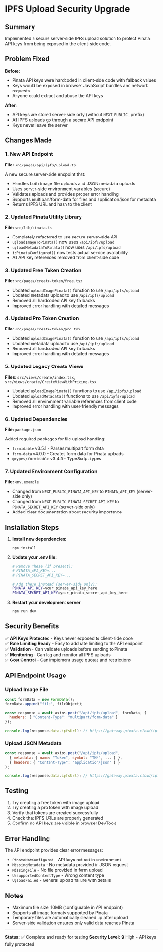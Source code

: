 # IPFS Upload Security Upgrade

## Summary

Implemented a secure server-side IPFS upload solution to protect Pinata API keys from being exposed in the client-side code.

## Problem Fixed

**Before:** 
- Pinata API keys were hardcoded in client-side code with fallback values
- Keys would be exposed in browser JavaScript bundles and network requests
- Anyone could extract and abuse the API keys

**After:**
- API keys are stored server-side only (without `NEXT_PUBLIC_` prefix)
- All IPFS uploads go through a secure API endpoint
- Keys never leave the server

## Changes Made

### 1. New API Endpoint
**File:** `src/pages/api/ipfs/upload.ts`

A new secure server-side endpoint that:
- Handles both image file uploads and JSON metadata uploads
- Uses server-side environment variables (secure)
- Validates uploads and provides proper error handling
- Supports multipart/form-data for files and application/json for metadata
- Returns IPFS URL and hash to the client

### 2. Updated Pinata Utility Library
**File:** `src/lib/pinata.ts`

- Completely refactored to use secure server-side API
- `uploadImageToPinata()` now uses `/api/ipfs/upload`
- `uploadMetadataToPinata()` now uses `/api/ipfs/upload`
- `isPinataConfigured()` now tests actual service availability
- All API key references removed from client-side code

### 3. Updated Free Token Creation
**File:** `src/pages/create-token/free.tsx`

- Updated `uploadImagePinata()` function to use `/api/ipfs/upload`
- Updated metadata upload to use `/api/ipfs/upload`
- Removed all hardcoded API key fallbacks
- Improved error handling with detailed messages

### 4. Updated Pro Token Creation
**File:** `src/pages/create-token/pro.tsx`

- Updated `uploadImagePinata()` function to use `/api/ipfs/upload`
- Updated metadata upload to use `/api/ipfs/upload`
- Removed all hardcoded API key fallbacks
- Improved error handling with detailed messages

### 5. Updated Legacy Create Views
**Files:** `src/views/create/index.tsx`, `src/views/create/CreateViewWithPricing.tsx`

- Updated `uploadImagePinata()` functions to use `/api/ipfs/upload`
- Updated `uploadMetadata()` functions to use `/api/ipfs/upload`
- Removed all environment variable references from client code
- Improved error handling with user-friendly messages

### 6. Updated Dependencies
**File:** `package.json`

Added required packages for file upload handling:
- `formidable` v3.5.1 - Parses multipart form data
- `form-data` v4.0.0 - Creates form data for Pinata uploads
- `@types/formidable` v3.4.5 - TypeScript types

### 7. Updated Environment Configuration
**File:** `env.example`

- Changed from `NEXT_PUBLIC_PINATA_API_KEY` to `PINATA_API_KEY` (server-side only)
- Changed from `NEXT_PUBLIC_PINATA_SECRET_API_KEY` to `PINATA_SECRET_API_KEY` (server-side only)
- Added clear documentation about security importance

## Installation Steps

1. **Install new dependencies:**
   ```bash
   npm install
   ```

2. **Update your .env file:**
   ```bash
   # Remove these (if present):
   # PINATA_API_KEY=...
   # PINATA_SECRET_API_KEY=...
   
   # Add these instead (server-side only):
   PINATA_API_KEY=your_pinata_api_key_here
   PINATA_SECRET_API_KEY=your_pinata_secret_api_key_here
   ```

3. **Restart your development server:**
   ```bash
   npm run dev
   ```

## Security Benefits

✅ **API Keys Protected** - Keys never exposed to client-side code  
✅ **Rate Limiting Ready** - Easy to add rate limiting to the API endpoint  
✅ **Validation** - Can validate uploads before sending to Pinata  
✅ **Monitoring** - Can log and monitor all IPFS uploads  
✅ **Cost Control** - Can implement usage quotas and restrictions  

## API Endpoint Usage

### Upload Image File
```javascript
const formData = new FormData();
formData.append("file", fileObject);

const response = await axios.post("/api/ipfs/upload", formData, {
  headers: { "Content-Type": "multipart/form-data" }
});

console.log(response.data.ipfsUrl); // https://gateway.pinata.cloud/ipfs/...
```

### Upload JSON Metadata
```javascript
const response = await axios.post("/api/ipfs/upload", 
  { metadata: { name: "Token", symbol: "TKN", ... } },
  { headers: { "Content-Type": "application/json" } }
);

console.log(response.data.ipfsUrl); // https://gateway.pinata.cloud/ipfs/...
```

## Testing

1. Try creating a free token with image upload
2. Try creating a pro token with image upload
3. Verify that tokens are created successfully
4. Check that IPFS URLs are properly generated
5. Confirm no API keys are visible in browser DevTools

## Error Handling

The API endpoint provides clear error messages:
- `PinataNotConfigured` - API keys not set in environment
- `MissingMetadata` - No metadata provided in JSON request
- `MissingFile` - No file provided in form upload
- `UnsupportedContentType` - Wrong content type
- `UploadFailed` - General upload failure with details

## Notes

- Maximum file size: 10MB (configurable in API endpoint)
- Supports all image formats supported by Pinata
- Temporary files are automatically cleaned up after upload
- Server-side validation ensures only valid data reaches Pinata

---

**Status:** ✅ Complete and ready for testing
**Security Level:** 🔒 High - API keys fully protected


